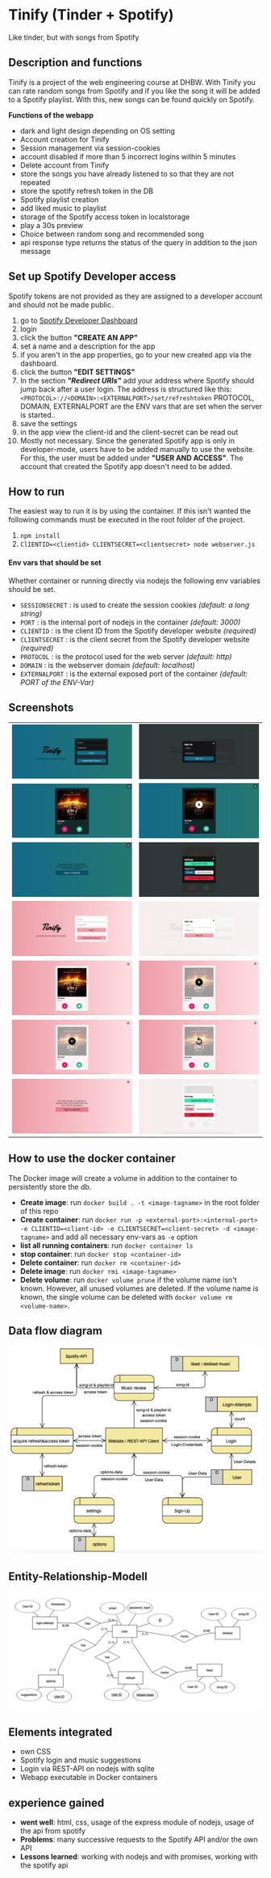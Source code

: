 # Tinify (Tinder + Spotify)
Like tinder, but with songs from Spotify

## Description and functions
Tinify is a project of the web engineering course at DHBW. With Tinify you can rate random songs from Spotify and if you like the song it will be added to a Spotify playlist. With this, new songs can be found quickly on Spotify.

**Functions of the webapp**
- dark and light design depending on OS setting
- Account creation for Tinify
- Session management via session-cookies
- account disabled if more than 5 incorrect logins within 5 minutes
- Delete account from Tinify
- store the songs you have already listened to so that they are not repeated
- store the spotify refresh token in the DB
- Spotify playlist creation
- add liked music to playlist
- storage of the Spotify access token in localstorage
- play a 30s preview
- Choice between random song and recommended song
- api response type returns the status of the query in addition to the json message

## Set up Spotify Developer access
Spotify tokens are not provided as they are assigned to a developer account and should not be made public.
1.  go to [Spotify Developer Dashboard](https://developer.spotify.com/dashboard/login "Spotify Developer Dashboard")
2. login
3. click the button **"CREATE AN APP"**
4. set a name and a description for the app
5. if you aren't in the app properties, go to your new created app via the dashboard.
6. click the button **"EDIT SETTINGS"**
7. In the section ***"Redirect URIs"*** add your address where Spotify should jump back after a user login.
The address is structured like this: `<PROTOCOL>://<DOMAIN>:<EXTERNALPORT>/set/refreshtoken`
PROTOCOL, DOMAIN, EXTERNALPORT are the ENV vars that are set when the server is started..
8. save the settings
9. in the app view the client-id and the client-secret can be read out
10. Mostly not necessary. Since the generated Spotify app is only in developer-mode, users have to be added manually to use the website. For this, the user must be added under **"USER AND ACCESS"**. The account that created the Spotify app doesn't need to be added.

## How to run
The easiest way to run it is by using the container. If this isn't wanted the following commands must be executed in the root folder of the project.
1. `npm install`
1. `ClIENTID=<clientid> CLIENTSECRET=<clientsecret> node webserver.js`
#### Env vars that should be set
Whether container or running directly via nodejs the following env variables should be set.
- `SESSIONSECRET` : is used to create the session cookies *(default: a long string)*
- `PORT` : is the internal port of nodejs in the container *(default: 3000)*
- `CLIENTID` : is the client ID from the Spotify developer website *(required)*
- `CLIENTSECRET` : is the client secret from the Spotify developer website *(required)*
- `PROTOCOL` : is the protocol used for the web server *(default: http)*
- `DOMAIN` : is the webserver domain *(default: localhost)*
- `EXTERNALPORT` : is the external exposed port of the container *(default: PORT of the ENV-Var)*

## Screenshots
|  |   |
| ------------ | ------------ |
| ![login-dark](screenshots/dark/login.png) | ![sign-up-dark](screenshots/dark/sign_up.png) |
| ![main-view-dark](screenshots/dark/main_view.png) | ![main-view-hover-dark](screenshots/dark/main_view_hover.png) |
| ![spotify-login-dark](screenshots/dark/spotify_login.png) | ![settings-dark](screenshots/dark/settings.png) |
| ![login-light](screenshots/light/login.png) | ![sign-up-light](screenshots/light/sign_up.png) |
| ![main-view-light](screenshots/light/main_view.png) | ![main-play-light](screenshots/light/main_play.png) |
| ![main-paused-light](screenshots/light/main_paused.png) | ![main-reload-light](screenshots/light/main_reload.png) |
| ![spotify-login-light](screenshots/light/spotify_login.png) | ![settings-light](screenshots/light/settings.png) |

## How to use the docker container
The Docker image will create a volume in addition to the container to persistently store the db.

- **Create image**: run `docker build . -t <image-tagname>` in the root folder of this repo
- **Create container**: run `docker run -p <external-port>:<internal-port> -e CLIENTID=<client-id> -e CLIENTSECRET=<client-secret> -d <image-tagname>` and add all necessary env-vars as `-e` option
- **list all running containers**: run `docker container ls`
- **stop container**: run `docker stop <container-id>`
- **Delete container**: run `docker rm <container-id>`
- **Delete image**: run `docker rmi <image-tagname>`
- **Delete volume**: run `docker volume prune` if the volume name isn't known. However, all unused volumes are deleted. If the volume name is known, the single volume can be deleted with `docker volume rm <volume-name>`.

## Data flow diagram
![data_flow_diagram](screenshots/data_flow_diagram.png)

## Entity-Relationship-Modell
![erm](db/erd.png)

## Elements integrated
- own CSS
- Spotify login and music suggestions
- Login via REST-API on nodejs with sqlite
- Webapp executable in Docker containers

## experience gained
- **went well**: html, css, usage of the express module of nodejs, usage of the api from spotify
- **Problems**: many successive requests to the Spotify API and/or the own API
- **Lessons learned**: working with nodejs and with promises, working with the spotify api